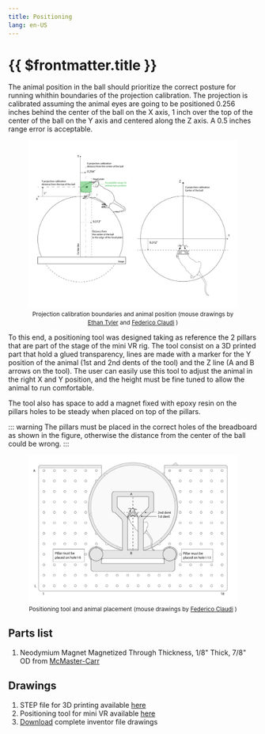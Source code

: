 ```yaml
---
title: Positioning
lang: en-US
---
```


# {{ $frontmatter.title }}

The animal position in the ball should prioritize the correct posture for running whithin boundaries of the projection calibration. The projection is calibrated assuming the animal eyes are going to be positioned 0.256 inches behind the center of the ball on the X axis, 1 inch over the top of the center of the ball on the Y axis and centered along the Z axis. A 0.5 inches range error is acceptable.

<figure>
  <img src='./assets/images/positioning/animal-position.png'>
  <center><figcaption><small>Projection calibration boundaries and animal position (mouse drawings by <a href="https://doi.org/10.5281/zenodo.3926057">Ethan Tyler</a> and <a href="https://zenodo.org/record/3925997#.YOcrtUwpDRY">Federico Claudi</a> )</small></figcaption></center>
</figure>

To this end, a positioning tool was designed taking as reference the 2 pillars that are part of the stage of the mini VR rig. The tool consist on a 3D printed part that hold a glued transparency, lines are made with a marker for the Y position of the animal (1st and 2nd dents of the tool) and the Z line (A and B arrows on the tool). The user can easily use this tool to adjust the animal in the right X and Y position, and the height must be fine tuned to allow the animal to run comfortable.

The tool also has space to add a magnet fixed with epoxy resin on the pillars holes to be steady when placed on top of the pillars.

::: warning
The pillars must be placed in the correct holes of the breadboard as shown in the figure, otherwise the distance from the center of the ball could be wrong.
:::

<figure>
  <img src='./assets/images/positioning/positioning-tool.png'>
  <center><figcaption><small>Positioning tool and animal placement (mouse drawings by <a href="https://zenodo.org/record/3925997#.YOcrtUwpDRY">Federico Claudi</a> )</small></figcaption></center>
</figure>

## Parts list

1. Neodymium Magnet Magnetized Through Thickness, 1/8" Thick, 7/8" OD from [McMaster-Carr](https://www.mcmaster.com/5862K163/)

## Drawings

1. STEP file for 3D printing available <a href='./assets/3d-printing/positioning/positioning_tool_mini_vr.stp' download>here</a>
2. Positioning tool for mini VR available <a href='./assets/pdf/positioning/positioning_tool_mini_vr.pdf' target='_blank'>here</a>
3. <a href='./assets/drawings/positioning.zip'>Download</a> complete inventor file drawings